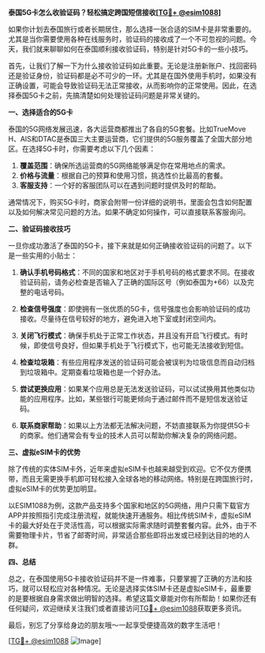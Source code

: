 **泰国5G卡怎么收验证码？轻松搞定跨国短信接收[[TG💪+ @esim1088](https://t.me/s/esim1088)]**

如果你计划去泰国旅行或者长期居住，那么选择一张合适的SIM卡是非常重要的。尤其是当你需要使用各种在线服务时，验证码的接收成了一个不可忽视的问题。今天，我们就来聊聊如何在泰国顺利接收验证码，特别是针对5G卡的一些小技巧。

首先，让我们了解一下为什么接收验证码如此重要。无论是注册新账户、找回密码还是验证身份，验证码都是必不可少的一环。尤其是在国外使用手机时，如果没有正确设置，可能会导致验证码无法正常接收，从而影响你的正常使用。因此，在选择泰国5G卡之前，先搞清楚如何处理验证码问题是非常关键的。

**一、选择适合的5G卡**

泰国的5G网络发展迅速，各大运营商都推出了各自的5G套餐。比如TrueMove H、AIS和DTAC是泰国三大主要运营商，它们提供的5G服务覆盖了全国大部分地区。在选择5G卡时，你需要考虑以下几个因素：

1. **覆盖范围**：确保所选运营商的5G网络能够满足你在常用地点的需求。
2. **价格与流量**：根据自己的预算和使用习惯，挑选性价比最高的套餐。
3. **客服支持**：一个好的客服团队可以在遇到问题时提供及时的帮助。

通常情况下，购买5G卡时，商家会附带一份详细的说明书，里面会包含如何配置以及如何解决常见问题的方法。如果不确定如何操作，可以直接联系客服询问。

**二、验证码接收技巧**

一旦你成功激活了泰国的5G卡，接下来就是如何正确接收验证码的问题了。以下是一些实用的小贴士：

1. **确认手机号码格式**：不同的国家和地区对于手机号码的格式要求不同。在接收验证码前，请务必检查是否输入了正确的国际区号（例如泰国为+66）以及完整的电话号码。

2. **检查信号强度**：即使拥有一张优质的5G卡，信号强度也会影响验证码的成功接收。尽量待在信号较好的地方，避免进入地下室或封闭空间内。

3. **关闭飞行模式**：确保手机处于正常工作状态，并且没有开启飞行模式。有时候，即使信号良好，但如果手机处于飞行模式下，也可能无法接收到短信。

4. **检查垃圾箱**：有些应用程序发送的验证码可能会被误判为垃圾信息而自动归档到垃圾箱中。定期查看垃圾箱也是一个好办法。

5. **尝试更换应用**：如果某个应用总是无法发送验证码，可以试试换用其他类似功能的应用程序。比如，某些银行可能更倾向于通过邮件而不是短信发送验证码。

6. **联系商家帮助**：如果以上方法都无法解决问题，不妨直接联系为你提供5G卡的商家。他们通常会有专业的技术人员可以帮助你解决复杂的网络问题。

**三、虚拟eSIM卡的优势**

除了传统的实体SIM卡外，近年来虚拟eSIM卡也越来越受到欢迎。它不仅方便携带，而且无需更换手机即可轻松接入全球各地的移动网络。特别是在跨国旅行时，虚拟eSIM卡的优势更加明显。

以ESIM1088为例，这款产品支持多个国家和地区的5G网络，用户只需下载官方APP并按照指引完成注册流程，就能快速开通服务。相比传统SIM卡，虚拟eSIM卡的最大好处在于灵活性高，可以根据实际需求随时调整套餐内容。此外，由于不需要物理卡片，节省了邮寄时间，非常适合那些即将出发或已经到达目的地的人群。

**四、总结**

总之，在泰国使用5G卡接收验证码并不是一件难事，只要掌握了正确的方法和技巧，就可以轻松应对各种情况。无论是选择实体SIM卡还是虚拟eSIM卡，最重要的是要根据自身需求做出明智的选择。希望这篇文章能对你有所帮助！如果你还有任何疑问，欢迎继续关注我们或者直接访问[TG💪+ @esim1088](https://t.me/s/esim1088)获取更多资讯。

最后，别忘了分享给身边的朋友哦～一起享受便捷高效的数字生活吧！

[[TG💪+ @esim1088](https://t.me/s/esim1088) ![Image](https://i.postimg.cc/4NQfJmqS/Snipaste-2025-05-13-00-14-12.png)]